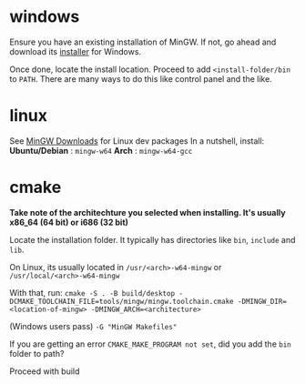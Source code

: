 # windows
Ensure you have an existing installation of MinGW. If not, go ahead and download its [installer](http://sourceforge.net/projects/mingw-w64/files/Toolchains%20targetting%20Win32/Personal%20Builds/mingw-builds/installer/mingw-w64-install.exe/download) for Windows.

Once done, locate the install location. Proceed to add `<install-folder/bin` to `PATH`. There are many ways to do this like control panel and the like.

# linux
See [MinGW Downloads](https://www.mingw-w64.org/downloads/) for Linux dev packages
In a nutshell, install:
**Ubuntu/Debian** : `mingw-w64`
**Arch** : `mingw-w64-gcc` 

# cmake
**Take note of the architechture you selected when installing. It's usually x86_64 (64 bit) or i686 (32 bit)**

Locate the installation folder. It typically has directories like `bin`, `include` and `lib`.

On Linux, its usually located in `/usr/<arch>-w64-mingw` or `/usr/local/<arch>-w64-mingw`

With that, run:
`cmake -S . -B build/desktop -DCMAKE_TOOLCHAIN_FILE=tools/mingw/mingw.toolchain.cmake -DMINGW_DIR=<location-of-mingw> -DMINGW_ARCH=<architecture>`

(Windows users pass) `-G "MinGW Makefiles"`

If you are getting an error `CMAKE_MAKE_PROGRAM not set`, did you add the `bin` folder to path?

Proceed with build


